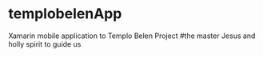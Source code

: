 # templobelenApp

Xamarin mobile application to Templo Belen Project
 #the master Jesus and holly spirit to guide us
